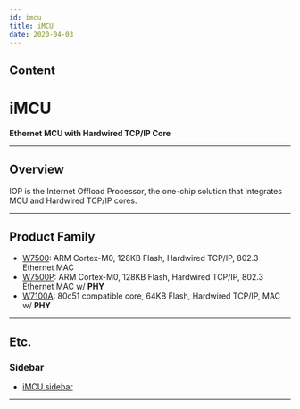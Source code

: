 ```yaml
---
id: imcu
title: iMCU
date: 2020-04-03
---
```



## Content

# iMCU

**Ethernet MCU with Hardwired TCP/IP Core**

-----

## Overview

IOP is the Internet Offload Processor, the one-chip solution that
integrates MCU and Hardwired TCP/IP cores.

-----

## Product Family

  - [W7500](W7500/Overview.md): ARM Cortex-M0, 128KB Flash,
    Hardwired TCP/IP, 802.3 Ethernet MAC
  - [W7500P](/products/w7500p/start): ARM Cortex-M0, 128KB Flash,
    Hardwired TCP/IP, 802.3 Ethernet MAC w/ **PHY**
  - [W7100A](http://www.wiznet.io/product-item/w7100a/): 80c51
    compatible core, 64KB Flash, Hardwired TCP/IP, MAC w/ **PHY**

-----

## Etc.

### Sidebar

  - [iMCU sidebar](/products/imcu/sidebar)

-----
